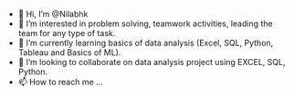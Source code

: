 - 👋 Hi, I’m @Nilabhk
- 👀 I’m interested in problem solving, teamwork activities, leading the team for any type of task.
- 🌱 I’m currently learning basics of data analysis (Excel, SQL, Python, Tableau and Basics of ML).
- 💞️ I’m looking to collaborate on data analysis project using EXCEL, SQL, Python.
- 📫 How to reach me ...

<!---
Nilabhk/Nilabhk is a ✨ special ✨ repository because its `README.md` (this file) appears on your GitHub profile.
You can click the Preview link to take a look at your changes.
--->
